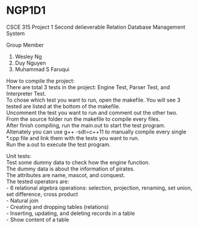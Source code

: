 # NGP1D1
CSCE 315 Project 1 Second delieverable
Relation Database Management System

Group Member

1. Wesley Ng
2. Duy Nguyen
3. Muhammad S Faruqui

How to compile the project: <br />
	There are total 3 tests in the project: Engine Test, Parser Test, and Interpreter Test. <br />
	To chose which test you want to run, open the makefile. You will see 3 tested are listed at the bottom of the makefile. <br />
	Uncomment the test you want to run and comment out the other two. <br />
	From the source folder run the makefile to compile every files. <br />
	After finish compiling, run the main.out to start the test program. <br />
	Altenately you can use g++ -sdt=c++11 to manually compile every single *.cpp file and link them with the tests you want to run. <br />
	Run the a.out to execute the test program. <br />

Unit tests: <br />
	Test some dummy data to check how the engine function. <br />
	The dummy data is about the information of pirates. <br />
	The attributes are name, mascot, and conquest. <br />
	The tested operators are: <br />
		- 6 relational algebra operations: selection, projection, renaming, set union, set difference, cross product <br />
		- Natural join <br />
		- Creating and dropping tables (relations) <br />
		- Inserting, updating, and deleting records in a table <br />
		- Show content of a table <br />
